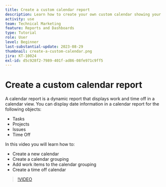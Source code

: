 ```yaml
---
title: Create a custom calendar report
description: Learn how to create your own custom calendar showing your work items and personal time off.
activity: use
team: Technical Marketing
feature: Reports and Dashboards
type: Tutorial
role: User
level: Beginner
last-substantial-update: 2023-08-29
thumbnail: create-a-custom-calendar.png
jira: KT-10024
exl-id: d5c928f2-7989-401f-ad86-08fe971c9ff5
---
```

# Create a custom calendar report

A calendar report is a dynamic report that displays work and time off in a calendar view. You can display date information in a calendar report for the following objects:

* Tasks
* Projects
* Issues
* Time Off

In this video you will learn how to:

* Create a new calendar
* Create a calendar grouping
* Add work items to the calendar grouping
* Create a time off calendar

>[!VIDEO](https://video.tv.adobe.com/v/3423482/?quality=12&learn=on)

